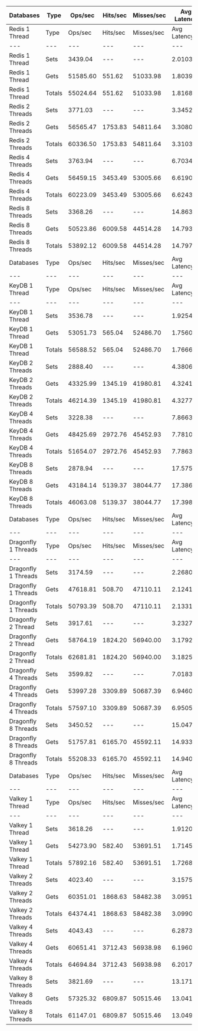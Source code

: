 | Databases | Type | Ops/sec | Hits/sec | Misses/sec | Avg Latency | p50 Latency | p99 Latency | p99.9 Latency | KB/sec |
| --- | --- | --- | --- | --- | --- | --- | --- | --- | --- |
| Redis 1 Thread | Type | Ops/sec | Hits/sec | Misses/sec | Avg Latency | p50 Latency | p99 Latency | p99.9 Latency | KB/sec |
| --- | --- | --- | --- | --- | --- | --- | --- | --- | --- |
Redis 1 Thread | Sets | 3439.04 | --- | --- | 2.01038 | 1.71100 | 7.13500 | 36.60700 | 3600.22 |
Redis 1 Thread | Gets | 51585.60 | 551.62 | 51033.98 | 1.80397 | 1.69500 | 4.54300 | 10.36700 | 2518.11 |
Redis 1 Thread | Totals | 55024.64 | 551.62 | 51033.98 | 1.81687 | 1.69500 | 4.63900 | 11.90300 | 6118.34 |
Redis 2 Threads | Sets | 3771.03 | --- | --- | 3.34527 | 3.13500 | 8.51100 | 13.75900 | 3947.77 |
Redis 2 Threads | Gets | 56565.47 | 1753.83 | 54811.64 | 3.30805 | 3.13500 | 8.03100 | 13.63100 | 3914.64 |
Redis 2 Threads | Totals | 60336.50 | 1753.83 | 54811.64 | 3.31038 | 3.13500 | 8.06300 | 13.63100 | 7862.42 |
Redis 4 Threads | Sets | 3763.94 | --- | --- | 6.70346 | 6.23900 | 17.02300 | 24.70300 | 3940.35 |
Redis 4 Threads | Gets | 56459.15 | 3453.49 | 53005.66 | 6.61907 | 6.17500 | 16.63900 | 24.06300 | 5616.89 |
Redis 4 Threads | Totals | 60223.09 | 3453.49 | 53005.66 | 6.62434 | 6.17500 | 16.63900 | 24.06300 | 9557.25 |
Redis 8 Threads | Sets | 3368.26 | --- | --- | 14.86388 | 13.69500 | 43.26300 | 75.77500 | 3526.12 |
Redis 8 Threads | Gets | 50523.86 | 6009.58 | 44514.28 | 14.79328 | 13.63100 | 42.49500 | 74.23900 | 7956.95 |
Redis 8 Threads | Totals | 53892.12 | 6009.58 | 44514.28 | 14.79770 | 13.63100 | 42.49500 | 74.23900 | 11483.07 |
| Databases | Type | Ops/sec | Hits/sec | Misses/sec | Avg Latency | p50 Latency | p99 Latency | p99.9 Latency | KB/sec |
| --- | --- | --- | --- | --- | --- | --- | --- | --- | --- |
| KeyDB 1 Thread | Type | Ops/sec | Hits/sec | Misses/sec | Avg Latency | p50 Latency | p99 Latency | p99.9 Latency | KB/sec |
| --- | --- | --- | --- | --- | --- | --- | --- | --- | --- |
KeyDB 1 Thread | Sets | 3536.78 | --- | --- | 1.92547 | 1.73500 | 5.08700 | 25.59900 | 3702.54 |
KeyDB 1 Thread | Gets | 53051.73 | 565.04 | 52486.70 | 1.75608 | 1.71900 | 4.03100 | 7.16700 | 2587.41 |
KeyDB 1 Thread | Totals | 56588.52 | 565.04 | 52486.70 | 1.76667 | 1.71900 | 4.07900 | 7.90300 | 6289.95 |
KeyDB 2 Threads | Sets | 2888.40 | --- | --- | 4.38060 | 3.53500 | 16.06300 | 23.03900 | 3023.77 |
KeyDB 2 Threads | Gets | 43325.99 | 1345.19 | 41980.81 | 4.32418 | 3.50300 | 16.38300 | 23.55100 | 3000.25 |
KeyDB 2 Threads | Totals | 46214.39 | 1345.19 | 41980.81 | 4.32771 | 3.50300 | 16.38300 | 23.55100 | 6024.03 |
KeyDB 4 Threads | Sets | 3228.38 | --- | --- | 7.86639 | 7.26300 | 20.22300 | 30.20700 | 3379.69 |
KeyDB 4 Threads | Gets | 48425.69 | 2972.76 | 45452.93 | 7.78101 | 7.23100 | 19.96700 | 29.69500 | 4828.37 |
KeyDB 4 Threads | Totals | 51654.07 | 2972.76 | 45452.93 | 7.78635 | 7.23100 | 19.96700 | 29.69500 | 8208.06 |
KeyDB 8 Threads | Sets | 2878.94 | --- | --- | 17.57578 | 16.31900 | 47.35900 | 71.16700 | 3013.87 |
KeyDB 8 Threads | Gets | 43184.14 | 5139.37 | 38044.77 | 17.38694 | 16.19100 | 46.84700 | 71.16700 | 6803.86 |
KeyDB 8 Threads | Totals | 46063.08 | 5139.37 | 38044.77 | 17.39874 | 16.19100 | 47.10300 | 71.16700 | 9817.73 |
| Databases | Type | Ops/sec | Hits/sec | Misses/sec | Avg Latency | p50 Latency | p99 Latency | p99.9 Latency | KB/sec |
| --- | --- | --- | --- | --- | --- | --- | --- | --- | --- |
| Dragonfly 1 Threads | Type | Ops/sec | Hits/sec | Misses/sec | Avg Latency | p50 Latency | p99 Latency | p99.9 Latency | KB/sec |
| --- | --- | --- | --- | --- | --- | --- | --- | --- | --- |
Dragonfly 1 Threads | Sets | 3174.59 | --- | --- | 2.26800 | 1.81500 | 7.77500 | 27.64700 | 3323.37 |
Dragonfly 1 Threads | Gets | 47618.81 | 508.70 | 47110.11 | 2.12418 | 1.80700 | 5.18300 | 8.57500 | 2323.97 |
Dragonfly 1 Threads | Totals | 50793.39 | 508.70 | 47110.11 | 2.13317 | 1.80700 | 5.21500 | 9.47100 | 5647.34 |
Dragonfly 2 Thread | Sets | 3917.61 | --- | --- | 3.23276 | 2.76700 | 11.71100 | 17.15100 | 4101.22 |
Dragonfly 2 Thread | Gets | 58764.19 | 1824.20 | 56940.00 | 3.17921 | 2.75100 | 10.81500 | 17.02300 | 4069.01 |
Dragonfly 2 Thread | Totals | 62681.81 | 1824.20 | 56940.00 | 3.18256 | 2.75100 | 10.87900 | 17.02300 | 8170.23 |
Dragonfly 4 Threads | Sets | 3599.82 | --- | --- | 7.01834 | 6.46300 | 18.94300 | 27.00700 | 3768.54 |
Dragonfly 4 Threads | Gets | 53997.28 | 3309.89 | 50687.39 | 6.94608 | 6.46300 | 18.17500 | 26.62300 | 5378.98 |
Dragonfly 4 Threads | Totals | 57597.10 | 3309.89 | 50687.39 | 6.95059 | 6.46300 | 18.17500 | 26.62300 | 9147.52 |
Dragonfly 8 Threads | Sets | 3450.52 | --- | --- | 15.04795 | 13.95100 | 43.51900 | 74.75100 | 3612.24 |
Dragonfly 8 Threads | Gets | 51757.81 | 6165.70 | 45592.11 | 14.93325 | 13.88700 | 43.00700 | 74.23900 | 8160.67 |
Dragonfly 8 Threads | Totals | 55208.33 | 6165.70 | 45592.11 | 14.94042 | 13.88700 | 43.00700 | 74.23900 | 11772.91 |
| Databases | Type | Ops/sec | Hits/sec | Misses/sec | Avg Latency | p50 Latency | p99 Latency | p99.9 Latency | KB/sec |
| --- | --- | --- | --- | --- | --- | --- | --- | --- | --- |
| Valkey 1 Thread | Type | Ops/sec | Hits/sec | Misses/sec | Avg Latency | p50 Latency | p99 Latency | p99.9 Latency | KB/sec |
| --- | --- | --- | --- | --- | --- | --- | --- | --- | --- |
Valkey 1 Thread | Sets | 3618.26 | --- | --- | 1.91205 | 1.54300 | 4.99100 | 32.63900 | 3787.84 |
Valkey 1 Thread | Gets | 54273.90 | 582.40 | 53691.51 | 1.71453 | 1.54300 | 3.48700 | 7.55100 | 2651.38 |
Valkey 1 Thread | Totals | 57892.16 | 582.40 | 53691.51 | 1.72688 | 1.54300 | 3.51900 | 8.51100 | 6439.22 |
Valkey 2 Threads | Sets | 4023.40 | --- | --- | 3.15754 | 2.95900 | 8.31900 | 14.91100 | 4211.97 |
Valkey 2 Threads | Gets | 60351.01 | 1868.63 | 58482.38 | 3.09515 | 2.92700 | 7.55100 | 13.43900 | 4174.04 |
Valkey 2 Threads | Totals | 64374.41 | 1868.63 | 58482.38 | 3.09905 | 2.94300 | 7.61500 | 13.56700 | 8386.01 |
Valkey 4 Threads | Sets | 4043.43 | --- | --- | 6.28733 | 5.82300 | 16.63900 | 25.85500 | 4232.94 |
Valkey 4 Threads | Gets | 60651.41 | 3712.43 | 56938.98 | 6.19601 | 5.79100 | 15.42300 | 23.03900 | 6036.48 |
Valkey 4 Threads | Totals | 64694.84 | 3712.43 | 56938.98 | 6.20172 | 5.79100 | 15.48700 | 23.16700 | 10269.42 |
Valkey 8 Threads | Sets | 3821.69 | --- | --- | 13.17107 | 12.28700 | 37.11900 | 66.04700 | 4000.80 |
Valkey 8 Threads | Gets | 57325.32 | 6809.87 | 50515.46 | 13.04170 | 12.22300 | 35.07100 | 62.71900 | 9019.36 |
Valkey 8 Threads | Totals | 61147.01 | 6809.87 | 50515.46 | 13.04978 | 12.22300 | 35.07100 | 62.97500 | 13020.16 |
